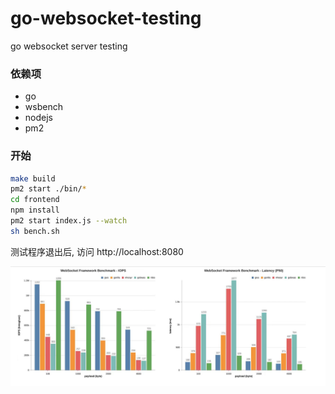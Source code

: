 # go-websocket-testing
go websocket server testing

### 依赖项

- go
- wsbench
- nodejs
- pm2

### 开始

```bash
make build
pm2 start ./bin/*
cd frontend
npm install
pm2 start index.js --watch
sh bench.sh
```

测试程序退出后, 访问 http://localhost:8080

![bench](assets/bench.jpg)